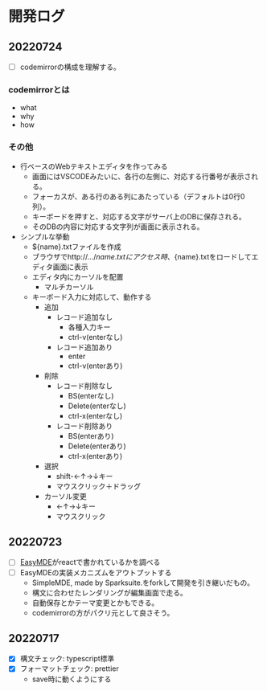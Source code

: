 # 開発ログ
## 20220724
- [ ] codemirrorの構成を理解する。
### codemirrorとは
- what
- why
- how
### その他
- 行ベースのWebテキストエディタを作ってみる
    - 画面にはVSCODEみたいに、各行の左側に、対応する行番号が表示される。
    - フォーカスが、ある行のある列にあたっている（デフォルトは0行0列）。
    - キーボードを押すと、対応する文字がサーバ上のDBに保存される。
    - そのDBの内容に対応する文字列が画面に表示される。
- シンプルな挙動
    - ${name}.txtファイルを作成
    - ブラウザでhttp://.../${name}.txtにアクセス時、${name}.txtをロードしてエディタ画面に表示
    - エディタ内にカーソルを配置
        - マルチカーソル
    - キーボード入力に対応して、動作する
        - 追加
            - レコード追加なし
                 - 各種入力キー
                 - ctrl-v(enterなし)
            - レコード追加あり
                 - enter
                 - ctrl-v(enterあり)
        - 削除
            - レコード削除なし
                 - BS(enterなし)
                 - Delete(enterなし)
                 - ctrl-x(enterなし)
            - レコード削除あり
                 - BS(enterあり)
                 - Delete(enterあり)
                 - ctrl-x(enterあり)
        - 選択
            - shift-←↑→↓キー
            - マウスクリック＋ドラッグ
        - カーソル変更
            - ←↑→↓キー
            - マウスクリック
## 20220723
- [ ] [EasyMDE](https://github.com/Ionaru/easy-markdown-editor)がreactで書かれているかを調べる
- [ ] EasyMDEの実装メカニズムをアウトプットする
    - SimpleMDE, made by Sparksuite.をforkして開発を引き継いだもの。
    - 構文に合わせたレンダリングが編集画面で走る。
    - 自動保存とかテーマ変更とかもできる。
    - codemirrorの方がパクリ元として良さそう。
## 20220717
- [x] 構文チェック: typescript標準
- [x] フォーマットチェック: prettier
    - save時に動くようにする
